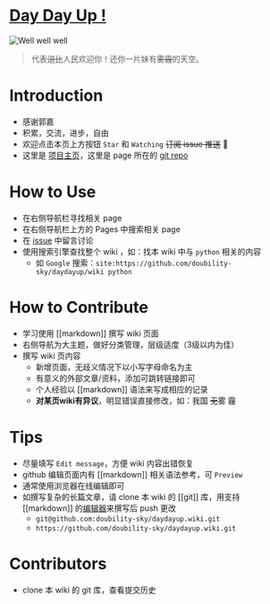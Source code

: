 # [Day Day Up !](http://doubility-sky.github.io/daydayup/)
![Well well well](https://raw.githubusercontent.com/wiki/doubility-sky/daydayup/image/the_great_master.gif "前进吧骚年！伟大的领袖看好你呦！")
>代表~~逗比~~人民欢迎你！还你一片妹有~~雾霾~~的天空。


# Introduction
- 感谢郭嘉
- 积累，交流，进步，自由
- 欢迎点击本页上方按钮 `Star` 和 `Watching` ~~订阅 issue 推送~~ 👏
- 这里是 [项目主页](http://doubility-sky.github.io/daydayup/)，这里是 page 所在的 [git repo](https://github.com/doubility-sky/daydayup/tree/gh-pages)


# How to Use
- 在右侧导航栏寻找相关 page
- 在右侧导航栏上方的 Pages 中搜索相关 page
- 在 [issue](https://github.com/doubility-sky/daydayup/issues) 中留言讨论
- 使用搜索引擎查找整个 wiki ，如：找本 wiki 中与 `python` 相关的内容
  - 如 `Google` 搜索：`site:https://github.com/doubility-sky/daydayup/wiki python`


# How to Contribute
- 学习使用 [[markdown]] 撰写 wiki 页面
- 右侧导航为大主题，做好分类管理，层级适度（3级以内为佳）
- 撰写 wiki 页内容 
  - 新增页面，无歧义情况下以小写字母命名为主
  - 有意义的外部文章/资料，添加可跳转链接即可
  - 个人经验以 [[markdown]] 语法来写成相应的记录
  - **对某页wiki有异议**，明显错误直接修改，如：我国 ~~无~~雾 霾


# Tips
- 尽量填写 `Edit message`，方便 wiki 内容出错恢复
- github 编辑页面内有 [[markdown]] 相关语法参考，可 `Preview`
- 通常使用浏览器在线编辑即可
- 如撰写复杂的长篇文章，请 clone 本 wiki 的 [[git]] 库，用支持 [[markdown]] 的[编辑器](https://github.com/doubility-sky/daydayup/wiki/tools#editor)来撰写后 push 更改
  - `git@github.com:doubility-sky/daydayup.wiki.git`
  - `https://github.com/doubility-sky/daydayup.wiki.git`


# Contributors
- clone 本 wiki 的 git 库，查看提交历史


